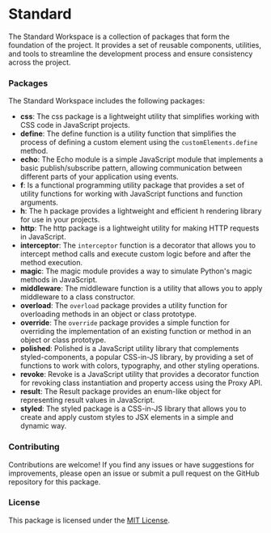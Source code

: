 # Standard

The Standard Workspace is a collection of packages that form the foundation of the project. It provides a set of reusable components, utilities, and tools to streamline the development process and ensure consistency across the project.

### Packages

The Standard Workspace includes the following packages:

- **css**: The css package is a lightweight utility that simplifies working with CSS code in JavaScript projects.
- **define**: The define function is a utility function that simplifies the process of defining a custom element using the `customElements.define` method.
- **echo**: The Echo module is a simple JavaScript module that implements a basic publish/subscribe pattern, allowing communication between different parts of your application using events.
- **f**: Is a functional programming utility package that provides a set of utility functions for working with JavaScript functions and function arguments.
- **h**: The h package provides a lightweight and efficient h rendering library for use in your projects.
- **http**: The http package is a lightweight utility for making HTTP requests in JavaScript.
- **interceptor**: The `interceptor` function is a decorator that allows you to intercept method calls and execute custom logic before and after the method execution.
- **magic**: The magic module provides a way to simulate Python's magic methods in JavaScript.
- **middleware**: The middleware function is a utility that allows you to apply middleware to a class constructor.
- **overload**: The `overload` package provides a utility function for overloading methods in an object or class prototype.
- **override**: The `override` package provides a simple function for overriding the implementation of an existing function or method in an object or class prototype.
- **polished**: Polished is a JavaScript utility library that complements styled-components, a popular CSS-in-JS library, by providing a set of functions to work with colors, typography, and other styling operations.
- **revoke**: Revoke is a JavaScript utility that provides a decorator function for revoking class instantiation and property access using the Proxy API.
- **result**: The Result package provides an enum-like object for representing result values in JavaScript.
- **styled**: The styled package is a CSS-in-JS library that allows you to create and apply custom styles to JSX elements in a simple and dynamic way.

### Contributing

Contributions are welcome! If you find any issues or have suggestions for improvements, please open an issue or submit a pull request on the GitHub repository for this package.

### License

This package is licensed under the [MIT License](https://opensource.org/licenses/MIT).
